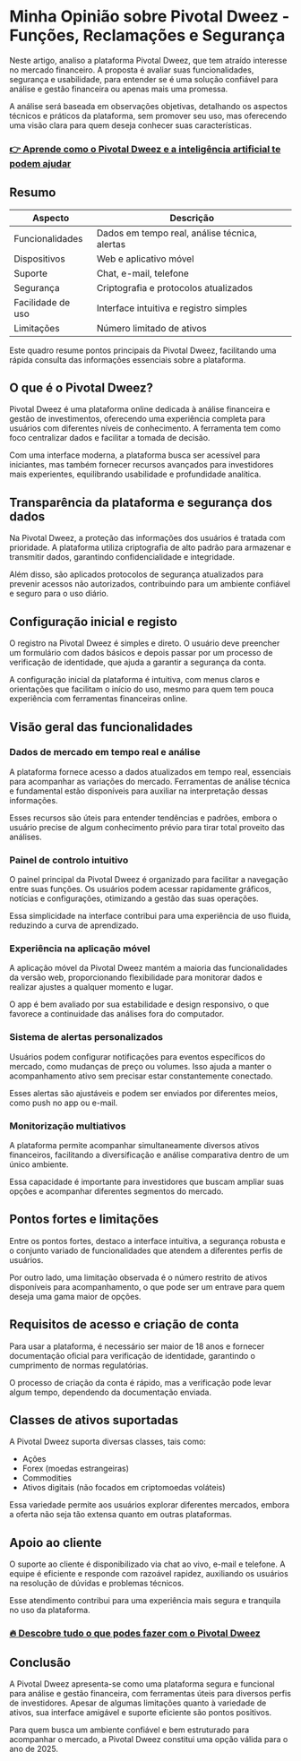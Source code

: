# Minha Opinião sobre Pivotal Dweez  - Funções, Reclamações e Segurança
   
Neste artigo, analiso a plataforma Pivotal Dweez, que tem atraído interesse no mercado financeiro. A proposta é avaliar suas funcionalidades, segurança e usabilidade, para entender se é uma solução confiável para análise e gestão financeira ou apenas mais uma promessa.

A análise será baseada em observações objetivas, detalhando os aspectos técnicos e práticos da plataforma, sem promover seu uso, mas oferecendo uma visão clara para quem deseja conhecer suas características.

### [👉 Aprende como o Pivotal Dweez e a inteligência artificial te podem ajudar](https://tinyurl.com/23j4mtbn)
## Resumo  

| Aspecto                   | Descrição                                      |
|--------------------------|------------------------------------------------|
| Funcionalidades          | Dados em tempo real, análise técnica, alertas  |
| Dispositivos             | Web e aplicativo móvel                          |
| Suporte                  | Chat, e-mail, telefone                          |
| Segurança                | Criptografia e protocolos atualizados          |
| Facilidade de uso        | Interface intuitiva e registro simples          |
| Limitações               | Número limitado de ativos                         |

Este quadro resume pontos principais da Pivotal Dweez, facilitando uma rápida consulta das informações essenciais sobre a plataforma.

## O que é o Pivotal Dweez?  
Pivotal Dweez é uma plataforma online dedicada à análise financeira e gestão de investimentos, oferecendo uma experiência completa para usuários com diferentes níveis de conhecimento. A ferramenta tem como foco centralizar dados e facilitar a tomada de decisão.

Com uma interface moderna, a plataforma busca ser acessível para iniciantes, mas também fornecer recursos avançados para investidores mais experientes, equilibrando usabilidade e profundidade analítica.

## Transparência da plataforma e segurança dos dados  
Na Pivotal Dweez, a proteção das informações dos usuários é tratada com prioridade. A plataforma utiliza criptografia de alto padrão para armazenar e transmitir dados, garantindo confidencialidade e integridade.

Além disso, são aplicados protocolos de segurança atualizados para prevenir acessos não autorizados, contribuindo para um ambiente confiável e seguro para o uso diário.

## Configuração inicial e registo  
O registro na Pivotal Dweez é simples e direto. O usuário deve preencher um formulário com dados básicos e depois passar por um processo de verificação de identidade, que ajuda a garantir a segurança da conta.

A configuração inicial da plataforma é intuitiva, com menus claros e orientações que facilitam o início do uso, mesmo para quem tem pouca experiência com ferramentas financeiras online.

## Visão geral das funcionalidades  

### Dados de mercado em tempo real e análise  
A plataforma fornece acesso a dados atualizados em tempo real, essenciais para acompanhar as variações do mercado. Ferramentas de análise técnica e fundamental estão disponíveis para auxiliar na interpretação dessas informações.

Esses recursos são úteis para entender tendências e padrões, embora o usuário precise de algum conhecimento prévio para tirar total proveito das análises.

### Painel de controlo intuitivo  
O painel principal da Pivotal Dweez é organizado para facilitar a navegação entre suas funções. Os usuários podem acessar rapidamente gráficos, notícias e configurações, otimizando a gestão das suas operações.

Essa simplicidade na interface contribui para uma experiência de uso fluida, reduzindo a curva de aprendizado.

### Experiência na aplicação móvel  
A aplicação móvel da Pivotal Dweez mantém a maioria das funcionalidades da versão web, proporcionando flexibilidade para monitorar dados e realizar ajustes a qualquer momento e lugar.

O app é bem avaliado por sua estabilidade e design responsivo, o que favorece a continuidade das análises fora do computador.

### Sistema de alertas personalizados  
Usuários podem configurar notificações para eventos específicos do mercado, como mudanças de preço ou volumes. Isso ajuda a manter o acompanhamento ativo sem precisar estar constantemente conectado.

Esses alertas são ajustáveis e podem ser enviados por diferentes meios, como push no app ou e-mail.

### Monitorização multiativos  
A plataforma permite acompanhar simultaneamente diversos ativos financeiros, facilitando a diversificação e análise comparativa dentro de um único ambiente.

Essa capacidade é importante para investidores que buscam ampliar suas opções e acompanhar diferentes segmentos do mercado.

## Pontos fortes e limitações  
Entre os pontos fortes, destaco a interface intuitiva, a segurança robusta e o conjunto variado de funcionalidades que atendem a diferentes perfis de usuários.

Por outro lado, uma limitação observada é o número restrito de ativos disponíveis para acompanhamento, o que pode ser um entrave para quem deseja uma gama maior de opções.

## Requisitos de acesso e criação de conta  
Para usar a plataforma, é necessário ser maior de 18 anos e fornecer documentação oficial para verificação de identidade, garantindo o cumprimento de normas regulatórias.

O processo de criação da conta é rápido, mas a verificação pode levar algum tempo, dependendo da documentação enviada.

## Classes de ativos suportadas  
A Pivotal Dweez suporta diversas classes, tais como:  
- Ações  
- Forex (moedas estrangeiras)  
- Commodities  
- Ativos digitais (não focados em criptomoedas voláteis)  

Essa variedade permite aos usuários explorar diferentes mercados, embora a oferta não seja tão extensa quanto em outras plataformas.

## Apoio ao cliente  
O suporte ao cliente é disponibilizado via chat ao vivo, e-mail e telefone. A equipe é eficiente e responde com razoável rapidez, auxiliando os usuários na resolução de dúvidas e problemas técnicos.

Esse atendimento contribui para uma experiência mais segura e tranquila no uso da plataforma.

### [🔥 Descobre tudo o que podes fazer com o Pivotal Dweez](https://tinyurl.com/23j4mtbn)
## Conclusão  
A Pivotal Dweez apresenta-se como uma plataforma segura e funcional para análise e gestão financeira, com ferramentas úteis para diversos perfis de investidores. Apesar de algumas limitações quanto à variedade de ativos, sua interface amigável e suporte eficiente são pontos positivos.

Para quem busca um ambiente confiável e bem estruturado para acompanhar o mercado, a Pivotal Dweez constitui uma opção válida para o ano de 2025.